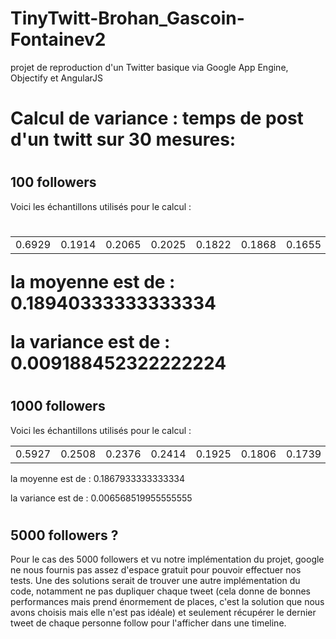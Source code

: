 # TinyTwitt-Brohan_Gascoin-Fontainev2

projet de reproduction d'un Twitter basique via Google App Engine, Objectify et AngularJS

# <h1> Calcul de variance : temps de post d'un twitt sur 30 mesures:</h1>

# <h2> 100 followers </h2>

Voici les échantillons utilisés pour le calcul :

# <table border-collapse : collapse> 
<tr>
  <td> 0.6929 </td> 
  <td> 0.1914 </td>
  <td> 0.2065 </td>
  <td> 0.2025 </td>
  <td> 0.1822 </td>
  <td> 0.1868 </td>
  <td> 0.1655 </td>
  <td> 0.1663 </td>
  <td> 0.1747 </td>
  <td> 0.1625 </td>
  <td> 0.1852 </td>
  <td> 0.1952 </td>
  <td> 0.2441 </td>
  <td> 0.1660 </td>
  <td> 0.1739</td>
  <td> 0.1825 </td>
  <td> 0.1622 </td>
  <td> 0.1514 </td>
  <td> 0.1509 </td>
  <td> 0.1509 </td>
  <td> 0.1595 </td>
  <td> 0.1525 </td>
  <td> 0.1493 </td>
  <td> 0.1865 </td>
  <td> 0.1574 </td>
  <td> 0.1604 </td>
  <td> 0.1550 </td>
  <td> 0.1563 </td>
  <td> 0.1442 </td>
  <td> 0.1633 </td>
  <td> 0.1674 </td>
</tr>  
</table>

la moyenne est de : 0.18940333333333334

la variance est de : 0.009188452322222224

# <h2> 1000 followers </h2>

Voici les échantillons utilisés pour le calcul :

 <table border-collapse : collapse> 
  <tr> 
   <td> 0.5927</td><td>0.2508 </td><td> 0.2376</td><td> 0.2414</td><td>0.1925</td> <td>0.1806</td><td>0.1739</td><td>0.1733</td><td>0.1676</td><td>0.2422</td><td>0.1682</td><td>0.1741</td><td>0.1590</td><td>0.1606</td><td> 0.1617</td><td>0.1544</td><td>0.1541</td><td>0.1517</td><td>0.1555</td><td>0.1674</td> <td>0.1577</td><td>0.1455</td><td>0.1685</td><td>0.1460</td><td>0.1720</td><td>0.1466</td><td>0.1458</td><td>0.1474</td><td>0.1660</td><td>0.1490</td>
  </tr>  
 </table>
 
 la moyenne est de : 0.1867933333333334

 la variance est de : 0.006568519955555555

# <h2> 5000 followers ?</h2>

Pour le cas des 5000 followers et vu notre implémentation du projet, google ne nous fournis pas assez d'espace gratuit pour pouvoir effectuer nos tests. Une des solutions serait de trouver une autre implémentation du code, notamment ne pas dupliquer chaque tweet (cela donne de bonnes performances mais prend énormement de places, c'est la solution que nous avons choisis mais elle n'est pas idéale) et seulement récupérer le dernier tweet de chaque personne follow pour l'afficher dans une timeline.
